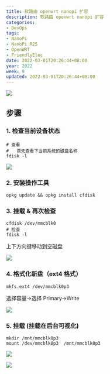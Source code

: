 ```yaml
---
title: 软路由 openwrt nanopi 扩容
description: 软路由 openwrt nanopi 扩容
categories:
- DevOps
tags:
- NanoPi
- NanoPi R2S
- OpenWRT
- FriendlyElec
date: 2022-03-01T20:26:44+08:00
year: 2022
week: 9
updated: 2022-03-01T20:26:44+08:00
---
```


![](https://cdn.jsdelivr.net/gh/HaoweiCh/imgs/CA519FBD6EE41EFF0669B55E35321D30CD894BB3.webp)

<!-- more -->

## 步骤

### 1. 检查当前设备状态

```shell
# 查看
#   首先查看下当前系统的磁盘名称
fdisk -l 
```

![](https://cdn.jsdelivr.net/gh/HaoweiCh/imgs/11DE01872F6033E03451D195F8FB9F835FC61326.webp)


### 2. 安装操作工具

`opkg update && opkg install cfdisk`

### 3. 挂载 & 再次检查

```shell
cfdisk /dev/mmcblk0
# 检查
fdisk -l
```

上下方向键移动到空磁盘

![](https://cdn.jsdelivr.net/gh/HaoweiCh/imgs/1EB318CC108E3E3A72139E77D5D8939A53662BBB.webp)

### 4. 格式化新盘（ext4 格式）

```shell
mkfs.ext4 /dev/mmcblk0p3 
```

选择容量->选择 Primary->Write

![](https://cdn.jsdelivr.net/gh/HaoweiCh/imgs/2D7BD9CE7B5FECF34444CABA412F5DF90E442DAB.webp)

### 5. 挂载 (挂载在后台可视化)

```shell
mkdir /mnt/mmcblk0p3
mount /dev/mmcblk0p3  /mnt/mmcblk0p3
```

![](https://cdn.jsdelivr.net/gh/HaoweiCh/imgs/4E020D6C2B5997C0EBF17200D2BDDAF09D0D4B98.webp)

![](https://cdn.jsdelivr.net/gh/HaoweiCh/imgs/CA519FBD6EE41EFF0669B55E35321D30CD894BB3.webp)